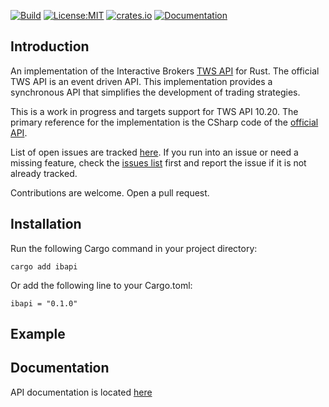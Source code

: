 [![Build](https://github.com/wboayue/rust-ibapi/workflows/ci/badge.svg)](https://github.com/wboayue/rust-ibapi/actions/workflows/ci.yml)
[![License:MIT](https://img.shields.io/badge/License-MIT-blue.svg)](https://opensource.org/licenses/MIT)
[![crates.io](https://img.shields.io/crates/v/twsapi.svg)](https://crates.io/crates/ibapi)
[![Documentation](https://img.shields.io/badge/Documentation-green.svg)](https://docs.rs/ibapi/0.1.0/ibapi)

## Introduction

An implementation of the Interactive Brokers [TWS API](https://interactivebrokers.github.io/tws-api/introduction.html) for Rust. The official TWS API is an event driven API. This implementation provides a synchronous API that simplifies the development of trading strategies.

This is a work in progress and targets support for TWS API 10.20. The primary reference for the implementation is the CSharp code of the [official API](https://github.com/InteractiveBrokers/tws-api-public).

List of open issues are tracked [here](https://github.com/wboayue/rust-ibapi/issues). If you run into an issue or need a missing feature, check the [issues list](https://github.com/wboayue/rust-ibapi/issues) first and report the issue if it is not already tracked.

Contributions are welcome. Open a pull request.

## Installation

Run the following Cargo command in your project directory:

```
cargo add ibapi
```

Or add the following line to your Cargo.toml:

```
ibapi = "0.1.0"
```

## Example 

## Documentation

API documentation is located [here](https://docs.rs/ibapi/0.1.0/ibapi)
